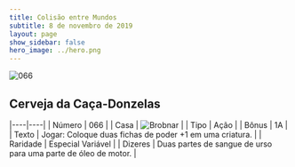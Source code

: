 ```yaml
---
title: Colisão entre Mundos
subtitle: 8 de novembro de 2019
layout: page
show_sidebar: false
hero_image: ../hero.png
---
```


![066](https://cdn.keyforgegame.com/media/card_front/pt/452_066_QW7P77GRCXHX_pt.png)

## Cerveja da Caça-Donzelas

|----|----|
| Número | 066 |
| Casa | ![Brobnar](https://archonarcana.com/images/thumb/e/e0/Brobnar.png/22px-Brobnar.png "Brobnar") |
| Tipo | Ação |
| Bônus | 1A |
| Texto | Jogar: Coloque duas fichas de poder +1 em uma criatura. |
| Raridade | Especial Variável |
| Dizeres | Duas partes de sangue de urso  para uma parte de óleo de motor. |
